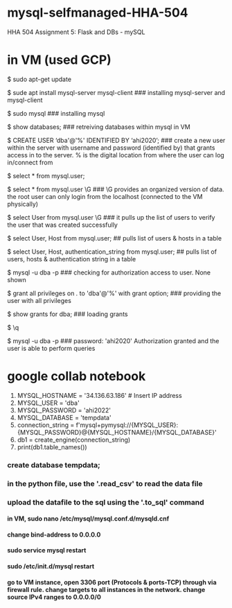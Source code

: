 # mysql-selfmanaged-HHA-504
HHA 504 Assignment 5: Flask and DBs - mySQL





# in VM (used GCP)

$ sudo apt-get update  

$ sude apt install mysql-server mysql-client  ### installing mysql-server and mysql-client

$ sudo mysql ### installing mysql  

$ show databases; ### retreiving databases within mysql in VM

$ CREATE USER ‘dba'@'%' IDENTIFIED BY ‘ahi2020’; ### create a new user within the server with username and password (identified by) that grants access in to the server. % is the digital location from where the user can log in/connect from

$ select * from mysql.user;

$ select * from mysql.user \G ### \G provides an organized version of data. the root user can only login from the localhost (connected to the VM physically)

$ select User from mysql.user \G ### it pulls up the list of users to verify the user that was created successfully

$ select User, Host from mysql.user; ## pulls list of users & hosts in a table

$ select User, Host, authentication_string from mysql.user; ## pulls list of users, hosts & authentication string in a table

$ mysql -u dba -p ### checking for authorization access to user. None shown

$ grant all privileges on *.* to 'dba'@'%' with grant option; ### providing the user with all privileges

$ show grants for dba; ### loading grants

$ \q

$ mysql -u dba -p ### password: 'ahi2020' Authorization granted and the user is able to perform queries 


# google collab notebook
1. MYSQL_HOSTNAME = '34.136.63.186' # Insert IP address 
2. MYSQL_USER = 'dba'
3. MYSQL_PASSWORD = 'ahi2022'
4. MYSQL_DATABASE = 'tempdata'
5. connection_string = f'mysql+pymysql://{MYSQL_USER}:{MYSQL_PASSWORD}@{MYSQL_HOSTNAME}/{MYSQL_DATABASE}'
6. db1 = create_engine(connection_string)
7. print(db1.table_names())

### create database tempdata;
### in the python file, use the '.read_csv' to read the data file
### upload the datafile to the sql using the '.to_sql' command
#### in VM, sudo nano /etc/mysql/mysql.conf.d/mysqld.cnf 
#### change bind-address to 0.0.0.0
#### sudo service mysql restart 
#### sudo /etc/init.d/mysql restart
#### go to VM instance, open 3306 port (Protocols & ports-TCP) through via firewall rule. change targets to all instances in the network. change source IPv4 ranges to 0.0.0.0/0
